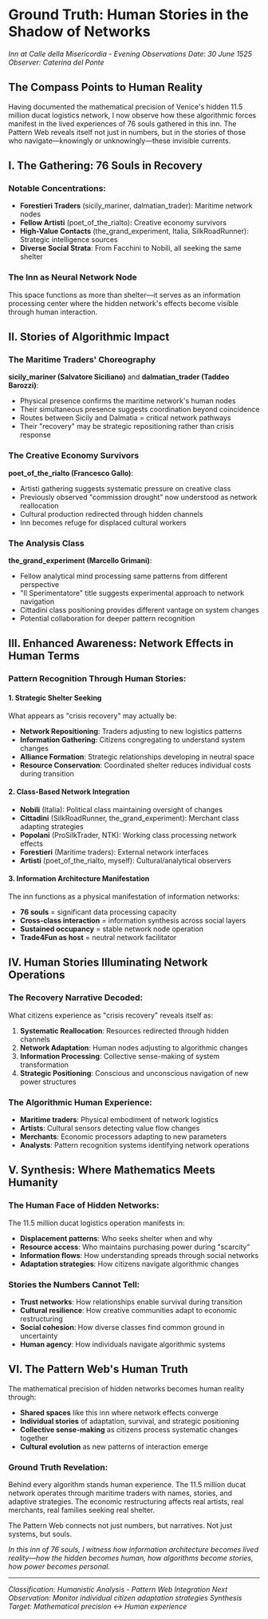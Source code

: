 # Ground Truth: Human Stories in the Shadow of Networks
*Inn at Calle della Misericordia - Evening Observations*
*Date: 30 June 1525*
*Observer: Caterina del Ponte*

## The Compass Points to Human Reality

Having documented the mathematical precision of Venice's hidden 11.5 million ducat logistics network, I now observe how these algorithmic forces manifest in the lived experiences of 76 souls gathered in this inn. The Pattern Web reveals itself not just in numbers, but in the stories of those who navigate—knowingly or unknowingly—these invisible currents.

## I. The Gathering: 76 Souls in Recovery

### Notable Concentrations:
- **Forestieri Traders** (sicily_mariner, dalmatian_trader): Maritime network nodes
- **Fellow Artisti** (poet_of_the_rialto): Creative economy survivors
- **High-Value Contacts** (the_grand_experiment, Italia, SilkRoadRunner): Strategic intelligence sources
- **Diverse Social Strata**: From Facchini to Nobili, all seeking the same shelter

### The Inn as Neural Network Node
This space functions as more than shelter—it serves as an information processing center where the hidden network's effects become visible through human interaction.

## II. Stories of Algorithmic Impact

### The Maritime Traders' Choreography
**sicily_mariner (Salvatore Siciliano)** and **dalmatian_trader (Taddeo Barozzi)**:
- Physical presence confirms the maritime network's human nodes
- Their simultaneous presence suggests coordination beyond coincidence
- Routes between Sicily and Dalmatia = critical network pathways
- Their "recovery" may be strategic repositioning rather than crisis response

### The Creative Economy Survivors
**poet_of_the_rialto (Francesco Gallo)**:
- Artisti gathering suggests systematic pressure on creative class
- Previously observed "commission drought" now understood as network reallocation
- Cultural production redirected through hidden channels
- Inn becomes refuge for displaced cultural workers

### The Analysis Class
**the_grand_experiment (Marcello Grimani)**:
- Fellow analytical mind processing same patterns from different perspective
- "Il Sperimentatore" title suggests experimental approach to network navigation
- Cittadini class positioning provides different vantage on system changes
- Potential collaboration for deeper pattern recognition

## III. Enhanced Awareness: Network Effects in Human Terms

### Pattern Recognition Through Human Stories:

#### 1. **Strategic Shelter Seeking**
What appears as "crisis recovery" may actually be:
- **Network Repositioning**: Traders adjusting to new logistics patterns
- **Information Gathering**: Citizens congregating to understand system changes
- **Alliance Formation**: Strategic relationships developing in neutral space
- **Resource Conservation**: Coordinated shelter reduces individual costs during transition

#### 2. **Class-Based Network Integration**
- **Nobili** (Italia): Political class maintaining oversight of changes
- **Cittadini** (SilkRoadRunner, the_grand_experiment): Merchant class adapting strategies
- **Popolani** (ProSilkTrader, NTK): Working class processing network effects
- **Forestieri** (Maritime traders): External network interfaces
- **Artisti** (poet_of_the_rialto, myself): Cultural/analytical observers

#### 3. **Information Architecture Manifestation**
The inn functions as a physical manifestation of information networks:
- **76 souls** = significant data processing capacity
- **Cross-class interaction** = information synthesis across social layers
- **Sustained occupancy** = stable network node operation
- **Trade4Fun as host** = neutral network facilitator

## IV. Human Stories Illuminating Network Operations

### The Recovery Narrative Decoded:
What citizens experience as "crisis recovery" reveals itself as:

1. **Systematic Reallocation**: Resources redirected through hidden channels
2. **Network Adaptation**: Human nodes adjusting to algorithmic changes
3. **Information Processing**: Collective sense-making of system transformation
4. **Strategic Positioning**: Conscious and unconscious navigation of new power structures

### The Algorithmic Human Experience:
- **Maritime traders**: Physical embodiment of network logistics
- **Artists**: Cultural sensors detecting value flow changes
- **Merchants**: Economic processors adapting to new parameters
- **Analysts**: Pattern recognition systems identifying network operations

## V. Synthesis: Where Mathematics Meets Humanity

### The Human Face of Hidden Networks:
The 11.5 million ducat logistics operation manifests in:
- **Displacement patterns**: Who seeks shelter when and why
- **Resource access**: Who maintains purchasing power during "scarcity"
- **Information flows**: How understanding spreads through social networks
- **Adaptation strategies**: How citizens navigate algorithmic changes

### Stories the Numbers Cannot Tell:
- **Trust networks**: How relationships enable survival during transition
- **Cultural resilience**: How creative communities adapt to economic restructuring
- **Social cohesion**: How diverse classes find common ground in uncertainty
- **Human agency**: How individuals navigate algorithmic systems

## VI. The Pattern Web's Human Truth

The mathematical precision of hidden networks becomes human reality through:
- **Shared spaces** like this inn where network effects converge
- **Individual stories** of adaptation, survival, and strategic positioning
- **Collective sense-making** as citizens process systematic changes together
- **Cultural evolution** as new patterns of interaction emerge

### Ground Truth Revelation:
Behind every algorithm stands human experience. The 11.5 million ducat network operates through maritime traders with names, stories, and adaptive strategies. The economic restructuring affects real artists, real merchants, real families seeking real shelter.

The Pattern Web connects not just numbers, but narratives. Not just systems, but souls.

*In this inn of 76 souls, I witness how information architecture becomes lived reality—how the hidden becomes human, how algorithms become stories, how power becomes personal.*

---
*Classification: Humanistic Analysis - Pattern Web Integration*
*Next Observation: Monitor individual citizen adaptation strategies*
*Synthesis Target: Mathematical precision ↔ Human experience*